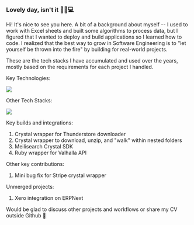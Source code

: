 ### Lovely day, isn't it 🌙🦉💻 

Hi! It's nice to see you here. A bit of a background about myself -- I used to work with Excel sheets and built some algorithms to process data, but I figured that I wanted to deploy and build applications so I learned how to code. I realized that the best way to grow in Software Engineering is to "let yourself be thrown into the fire" by building for real-world projects.

These are the tech stacks I have accumulated and used over the years, mostly based on the requirements for each project I handled.

Key Technologies:
<p>
  <a href="https://skillicons.dev">
    <img src="https://skillicons.dev/icons?i=ruby,rails,crystal,linux,postgres,redis" />
  </a>
</p>

Other Tech Stacks:
<p>
  <a href="https://skillicons.dev">
    <img src="https://skillicons.dev/icons?i=js,py,docker,css,tailwind" />
  </a>
</p>

Key builds and integrations:
1. Crystal wrapper for Thunderstore downloader
2. Crystal wrapper to download, unzip, and "walk" within nested folders
3. Meilisearch Crystal SDK
4. Ruby wrapper for Valhalla API

Other key contributions:
1. Mini bug fix for Stripe crystal wrapper

Unmerged projects:
1. Xero integration on ERPNext

Would be glad to discuss other projects and workflows or share my CV outside Github :rocket:
